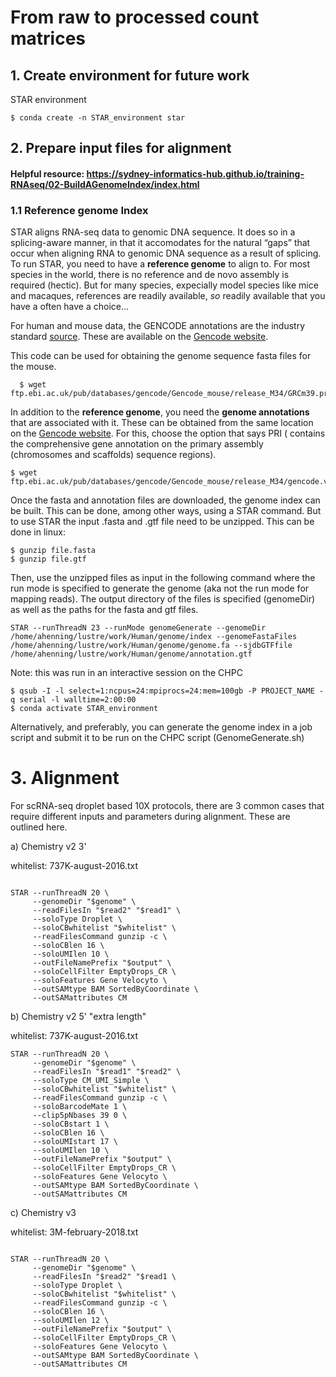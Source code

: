 # From raw to processed count matrices

## 1. Create environment for future work 

STAR environment

```konsole
$ conda create -n STAR_environment star
```



## 2. Prepare input files for alignment

#### Helpful resource: https://sydney-informatics-hub.github.io/training-RNAseq/02-BuildAGenomeIndex/index.html

### 1.1 Reference genome Index
STAR aligns RNA-seq data to genomic DNA sequence. It does so in a splicing-aware manner, in that it accomodates for the natural “gaps” that occur when aligning RNA to genomic DNA sequence as a result of splicing. To run STAR, you need to have a **reference genome** to align to. For most species in the world, there is no reference and de novo assembly is required (hectic). But for many species, expecially model species like mice and macaques, references are readily available, _so_ readily available that you have a often have a choice...

For human and mouse data, the GENCODE annotations are the industry standard [source](https://sydney-informatics-hub.github.io/training-RNAseq/02-BuildAGenomeIndex/index.html). These are available on the [Gencode website](https://www.gencodegenes.org/). 

This code can be used for obtaining the genome sequence fasta files for the mouse. 
```konsole
  $ wget ftp.ebi.ac.uk/pub/databases/gencode/Gencode_mouse/release_M34/GRCm39.primary_assembly.genome.fa.gz
```

In addition to the **reference genome**, you need the **genome annotations** that are associated with it. These can be obtained from the same location on the [Gencode website](https://www.gencodegenes.org/). For this, choose the option that says PRI ( contains the comprehensive gene annotation on the primary assembly (chromosomes and scaffolds) sequence regions).
```konsole
$ wget ftp.ebi.ac.uk/pub/databases/gencode/Gencode_mouse/release_M34/gencode.vM34.primary_assembly.annotation.gtf.gz
```

Once the fasta and annotation files are downloaded, the genome index can be built. This can be done, among other ways, using a STAR command. But to use STAR the input .fasta and .gtf file need to be unzipped. This can be done in linux:
```konsole
$ gunzip file.fasta
$ gunzip file.gtf
```
Then, use the unzipped files as input in the following command where the run mode is specified to generate the genome (aka not the run mode for mapping reads). The output directory of the files is specified (genomeDir) as well as the paths for the fasta and gtf files.
```konsole
STAR --runThreadN 23 --runMode genomeGenerate --genomeDir /home/ahenning/lustre/work/Human/genome/index --genomeFastaFiles /home/ahenning/lustre/work/Human/genome/genome.fa --sjdbGTFfile /home/ahenning/lustre/work/Human/genome/annotation.gtf
```

 Note: this was run in an interactive session on the CHPC 
```konsole
$ qsub -I -l select=1:ncpus=24:mpiprocs=24:mem=100gb -P PROJECT_NAME -q serial -l walltime=2:00:00
$ conda activate STAR_environment
```


Alternatively, and preferably, you can generate the genome index in a job script and submit it to be run on the CHPC script (GenomeGenerate.sh) 

# 3. Alignment 

For scRNA-seq droplet based 10X protocols, there are 3 common cases that require different inputs and parameters during alignment. These are outlined here.

a) Chemistry v2 3' 

whitelist: 737K-august-2016.txt 

```konsole 

STAR --runThreadN 20 \
     --genomeDir "$genome" \
     --readFilesIn "$read2" "$read1" \
     --soloType Droplet \
     --soloCBwhitelist "$whitelist" \
     --readFilesCommand gunzip -c \
     --soloCBlen 16 \ 
     --soloUMIlen 10 \ 
     --outFileNamePrefix "$output" \
     --soloCellFilter EmptyDrops_CR \ 
     --soloFeatures Gene Velocyto \
     --outSAMtype BAM SortedByCoordinate \
     --outSAMattributes CM

```


b) Chemistry v2 5' "extra length"

whitelist: 737K-august-2016.txt 

```
STAR --runThreadN 20 \
     --genomeDir "$genome" \
     --readFilesIn "$read1" "$read2" \
     --soloType CM_UMI_Simple \
     --soloCBwhitelist "$whitelist" \
     --readFilesCommand gunzip -c \
     --soloBarcodeMate 1 \
     --clip5pNbases 39 0 \
     --soloCBstart 1 \
     --soloCBlen 16 \ 
     --soloUMIstart 17 \
     --soloUMIlen 10 \ 
     --outFileNamePrefix "$output" \
     --soloCellFilter EmptyDrops_CR \ 
     --soloFeatures Gene Velocyto \
     --outSAMtype BAM SortedByCoordinate \
     --outSAMattributes CM
```

c) Chemistry v3

whitelist: 3M-february-2018.txt

```konsole 

STAR --runThreadN 20 \
     --genomeDir "$genome" \
     --readFilesIn "$read2" "$read1 \
     --soloType Droplet \
     --soloCBwhitelist "$whitelist" \
     --readFilesCommand gunzip -c \
     --soloCBlen 16 \ 
     --soloUMIlen 12 \ 
     --outFileNamePrefix "$output" \
     --soloCellFilter EmptyDrops_CR \ 
     --soloFeatures Gene Velocyto \
     --outSAMtype BAM SortedByCoordinate \
     --outSAMattributes CM

```












